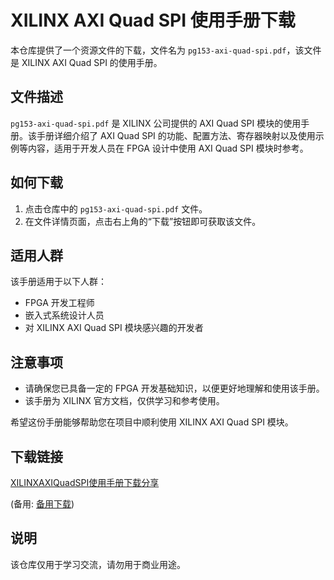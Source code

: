 # XILINX AXI Quad SPI 使用手册下载

本仓库提供了一个资源文件的下载，文件名为 `pg153-axi-quad-spi.pdf`，该文件是 XILINX AXI Quad SPI 的使用手册。

## 文件描述

`pg153-axi-quad-spi.pdf` 是 XILINX 公司提供的 AXI Quad SPI 模块的使用手册。该手册详细介绍了 AXI Quad SPI 的功能、配置方法、寄存器映射以及使用示例等内容，适用于开发人员在 FPGA 设计中使用 AXI Quad SPI 模块时参考。

## 如何下载

1. 点击仓库中的 `pg153-axi-quad-spi.pdf` 文件。
2. 在文件详情页面，点击右上角的“下载”按钮即可获取该文件。

## 适用人群

该手册适用于以下人群：

- FPGA 开发工程师
- 嵌入式系统设计人员
- 对 XILINX AXI Quad SPI 模块感兴趣的开发者

## 注意事项

- 请确保您已具备一定的 FPGA 开发基础知识，以便更好地理解和使用该手册。
- 该手册为 XILINX 官方文档，仅供学习和参考使用。

希望这份手册能够帮助您在项目中顺利使用 XILINX AXI Quad SPI 模块。

## 下载链接
[XILINXAXIQuadSPI使用手册下载分享](https://pan.quark.cn/s/83115b5b758a) 

(备用: [备用下载](https://pan.baidu.com/s/1dTNn1FQhLDos_-SrYv71Yw?pwd=1234))

## 说明

该仓库仅用于学习交流，请勿用于商业用途。
